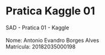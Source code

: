 # Pratica Kaggle 01
SAD - Pratica 01 - Kaggle
<br>
<br>
Nome: Antonio Evandro Borges Alves
<br>
Matrícula: 20182035000198
